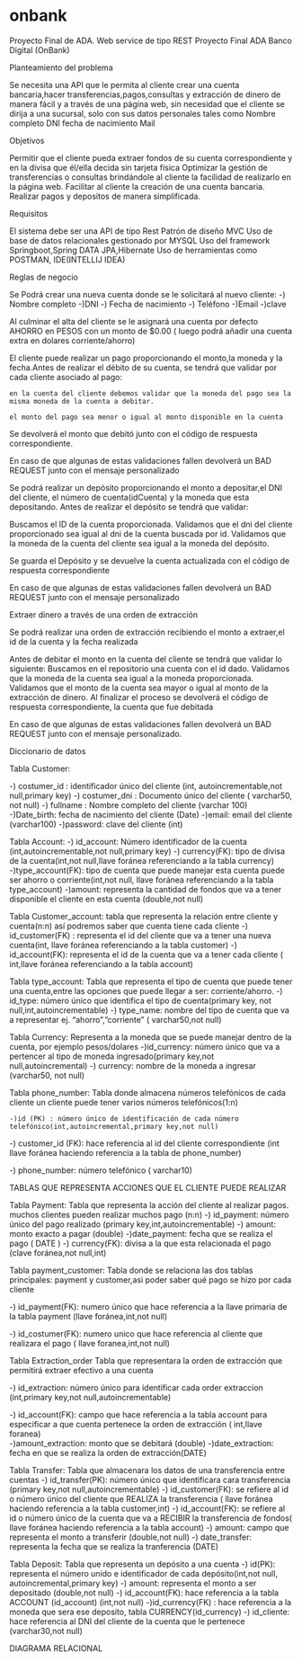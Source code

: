 # onbank
Proyecto Final de ADA. Web service de tipo REST
Proyecto Final ADA Banco Digital (OnBank)

Planteamiento del problema

Se necesita una API que le permita al cliente crear una cuenta bancaria,hacer transferencias,pagos,consultas y extracción de dinero de manera fácil y a través de una página web, sin necesidad que el cliente se dirija a una sucursal, solo con sus datos personales tales como 
Nombre completo
DNI
fecha de nacimiento
Mail

Objetivos  

Permitir que el cliente pueda extraer fondos de su cuenta correspondiente y en la divisa que él/ella decida sin tarjeta física
Optimizar la gestión de transferencias o consultas brindándole al cliente la facilidad de realizarlo en la página web. 
Facilitar al cliente la creación de una cuenta bancaria.
Realizar pagos y depositos de manera simplificada. 

Requisitos

El sistema debe ser una API de tipo Rest
Patrón de diseño MVC
Uso de base de datos relacionales gestionado por MYSQL
Uso del framework Springboot,Spring DATA JPA,Hibernate
Uso de herramientas como POSTMAN, IDE(INTELLIJ IDEA) 


Reglas de negocio

Se Podrá crear una nueva cuenta donde se le solicitará al nuevo cliente: 
-) Nombre completo
-)DNI 
-) Fecha de nacimiento 
-) Teléfono 
-)Email
-)clave

Al culminar el alta del cliente se le asignará una cuenta por defecto AHORRO en PESOS con un monto de $0.00 ( luego podrá añadir una cuenta extra en dolares corriente/ahorro)

El cliente puede realizar un pago proporcionando el monto,la moneda y la fecha.Antes de realizar el débito de su cuenta, se tendrá que validar por cada cliente asociado al pago: 
	
	en la cuenta del cliente debemos validar que la moneda del pago sea la misma moneda de la cuenta a debitar.
	
	el monto del pago sea menor o igual al monto disponible en la cuenta

Se devolverá el monto que debitó junto con el código de respuesta     correspondiente.

En caso de que algunas de estas validaciones fallen devolverá un BAD REQUEST junto con el mensaje personalizado


Se podrá realizar un depósito proporcionando el monto a depositar,el DNI del cliente, el número de cuenta(idCuenta) y la moneda que esta depositando. 
Antes de realizar el depósito se tendrá que validar: 

Buscamos el ID de la cuenta proporcionada.
Validamos que el dni del cliente proporcionado sea igual al dni de la cuenta buscada por id.
Validamos que la moneda de la cuenta del cliente sea igual a la moneda del depósito.

Se guarda el Depósito y se devuelve la cuenta actualizada con el código de respuesta correspondiente

En caso de que algunas de estas validaciones fallen devolverá un BAD REQUEST junto con el mensaje personalizado

Extraer dinero a través de una orden de extracción

Se podrá realizar una orden de extracción recibiendo el monto a extraer,el id de la cuenta y la fecha realizada

Antes de debitar el monto en la cuenta del cliente se tendrá que validar lo siguiente: 
Buscamos en el repositorio una cuenta con el id dado.
Validamos que la moneda de la cuenta sea igual a la moneda proporcionada.
Validamos que el monto de la cuenta sea mayor o igual al monto de la extracción de dinero.
	Al finalizar el proceso se devolverá el código de respuesta correspondiente,          la cuenta que fue debitada  

En caso de que algunas de estas validaciones fallen devolverá un BAD REQUEST junto con el mensaje personalizado.

Diccionario de datos

Tabla Customer:
 
-) costumer_id : identificador único del cliente (int, autoincrementable,not null,primary key) 
		-) costumer_dni : Documento único del cliente ( varchar50, not null) 
		-) fullname : Nombre completo del cliente (varchar 100)
		-)Date_birth: fecha de nacimiento del cliente (Date)
		-)email: email del cliente (varchar100)
		-)password: clave del cliente (int) 

	
Tabla Account:
-) id_account: Número identificador de la cuenta (int,autoincrementable,not null,primary key)
		-) currency(FK): tipo de divisa de la cuenta(int,not null,llave foránea         referenciando a la tabla currency) 
	-)type_account(FK): tipo de cuenta que puede manejar esta cuenta puede ser ahorro o corriente(int,not null, llave foránea referenciando a la tabla type_account) 
   	-)amount: representa la cantidad de fondos que va a tener disponible el cliente en esta cuenta (double,not null)  

Tabla Customer_account: 
	tabla que representa la relación entre cliente y cuenta(n:n) así podremos saber que cuenta tiene cada cliente
-) id_customer(FK) : representa el id del cliente que va a tener una nueva cuenta(int, llave foránea referenciando a la tabla customer) 
-) id_account(FK): representa el id de la cuenta que va a tener cada cliente ( int,llave foránea referenciando a la tabla account) 

Tabla type_account: 
 	Tabla que representa el tipo de cuenta que puede tener una cuenta,entre las opciones que puede llegar a ser: corriente/ahorro. 
	-) id_type: número único que identifica el tipo de cuenta(primary key, not null,int,autoincrementable) 
	-) type_name: nombre del tipo de cuenta que va a representar ej. “ahorro”,”corriente” ( varchar50,not null)

Tabla Currency:
Representa a la moneda que se puede manejar dentro de la cuenta, por ejemplo pesos/dolares
	-)id_currency: número único que va a pertencer al tipo de moneda ingresado(primary key,not null,autoincremental) 
-) currency: nombre de la moneda a ingresar (varchar50, not null) 

Tabla phone_number:
Tabla donde almacena números telefónicos de cada cliente un cliente puede tener varios números telefónicos(1:n)

	-)id (PK) : número único de identificación de cada número telefónico(int,autoincremental,primary key,not null)

-) customer_id (FK): hace referencia al id del cliente correspondiente 
(int llave foránea haciendo referencia a la tabla de phone_number) 

-) phone_number: número telefónico ( varchar10) 

TABLAS QUE REPRESENTA ACCIONES QUE EL CLIENTE PUEDE REALIZAR

Tabla Payment:
Tabla que representa la acción del cliente al realizar pagos.
muchos clientes pueden realizar muchos pago (n:n) 
-) id_payment: número único del pago realizado (primary key,int,autoincrementable) 
-) amount: monto exacto a pagar (double) 
-)date_payment: fecha que se realiza el pago ( DATE )
-) currency(FK): divisa a la que esta relacionada el pago (clave foránea,not null,int) 

Tabla payment_customer:
Tabla donde se relaciona las dos tablas principales: payment y customer,asi poder saber qué pago se hizo por cada cliente

-) id_payment(FK): numero único que hace referencia a la llave primaria de la tabla payment (llave foránea,int,not null) 

-) id_costumer(FK): numero unico que hace referencia al cliente que realizara el pago ( llave foranea,int,not null) 


Tabla Extraction_order
Tabla que representara la orden de extracción que permitirá extraer efectivo a una cuenta 

-) id_extraction: número único para identificar cada order extraccion (int,primary key,not null,autoincrementable) 

-) id_account(FK): campo que hace referencia a la tabla account para especificar a que cuenta pertenece la orden de extracción ( int,llave foranea)  
-)amount_extraction: monto que se debitará (double)
-)date_extraction: fecha en que se realiza la orden de extracción(DATE)

Tabla Transfer:
Tabla que almacenara los datos de una transferencia entre cuentas 
-) id_transfer(PK): número único que identificara cara transferencia (primary key,not null,autoincrementable) 
-) id_customer(FK): se refiere al id o número único del cliente que REALIZA la transferencia ( llave foránea haciendo referencia a la tabla customer,int) 
-) id_account(FK): se refiere al id o número único de la cuenta que va a RECIBIR la transferencia de fondos( llave foránea haciendo referencia a la tabla account) 
-) amount: campo que representa el monto a transferir (double,not null) 
-) date_transfer: representa la fecha que se realiza la tranferencia (DATE)  	


Tabla Deposit: 
Tabla que representa un depósito a una cuenta
-) id(PK): representa el número unido e identificador de cada depósito(int,not null, autoincremental,primary key) 
-) amount: representa el monto a ser depositado (double,not null) 
-) id_account(FK): hace referencia a la tabla ACCOUNT (id_account) (int,not null) 
-)id_currency(FK) : hace referencia a la moneda que sera ese deposito, tabla CURRENCY(id_currency)
-) id_cliente: hace referencia al DNI del cliente de la cuenta que le pertenece (varchar30,not null) 






DIAGRAMA RELACIONAL 



